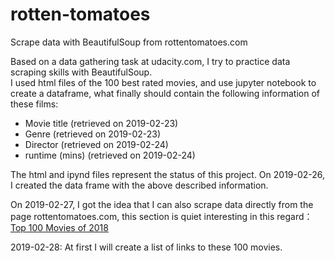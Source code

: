 # rotten-tomatoes
Scrape data with BeautifulSoup from rottentomatoes.com

Based on a data gathering task at udacity.com, I try to practice data scraping skills with BeautifulSoup.<br>
I used html files of the 100 best rated movies, and use jupyter notebook to create a dataframe, what finally should contain the following information of these films:
* Movie title (retrieved on 2019-02-23)
* Genre (retrieved on 2019-02-23)
* Director (retrieved on 2019-02-24)
* runtime (mins) (retrieved on 2019-02-24)

The html and ipynd files represent the status of this project. On 2019-02-26, I created the data frame with the above described information. 

On 2019-02-27, I got the idea that I can also scrape data directly from the page rottentomatoes.com, this section is quiet interesting in this regard： [Top 100 Movies of 2018](https://www.rottentomatoes.com/top/bestofrt/?year=2018)

2019-02-28: At first I will create a list of links to these 100 movies.
